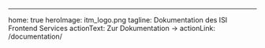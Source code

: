 ---
home: true
heroImage: itm_logo.png
tagline: Dokumentation des ISI Frontend Services
actionText: Zur Dokumentation →
actionLink: /documentation/